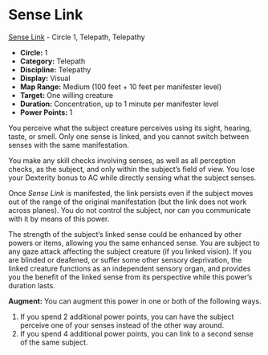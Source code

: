 # Sense Link

[Sense Link](/Psionics/S/SenseLink.md) - Circle 1, Telepath, Telepathy

- **Circle:** 1
- **Category:** Telepath
- **Discipline:** Telepathy
- **Display:** Visual
- **Map Range:** Medium (100 feet + 10 feet per manifester level)
- **Target:** One willing creature
- **Duration:** Concentration, up to 1 minute per manifester level
- **Power Points:** 1

You perceive what the subject creature perceives using its sight, hearing, taste, or smell. Only one sense is linked, and you cannot switch between senses with the same manifestation.

You make any skill checks involving senses, as well as all perception checks, as the subject, and only within the subject’s field of view. You lose your Dexterity bonus to AC while directly sensing what the subject senses.

Once *Sense Link* is manifested, the link persists even if the subject moves out of the range of the original manifestation (but the link does not work across planes). You do not control the subject, nor can you communicate with it by means of this power.

The strength of the subject’s linked sense could be enhanced by other powers or items, allowing you the same enhanced sense. You are subject to any gaze attack affecting the subject creature (if you linked vision). If you are blinded or deafened, or suffer some other sensory deprivation, the linked creature functions as an independent sensory organ, and provides you the benefit of the linked sense from its perspective while this power’s duration lasts.

**Augment:** You can augment this power in one or both of the following ways.

1. If you spend 2 additional power points, you can have the subject perceive one of your senses instead of the other way around.
2. If you spend 4 additional power points, you can link to a second sense of the same subject.
